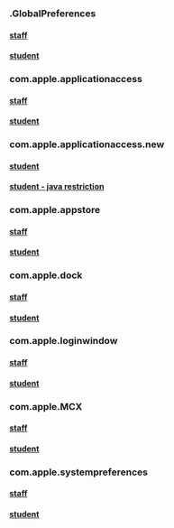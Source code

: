 ### .GlobalPreferences
#### [staff](https://github.com/sincerelyjoshin/macOS-configuration-profiles/blob/master/.GlobalPreferences/staff/.GlobalPreferences.plist)
#### [student](https://github.com/sincerelyjoshin/macOS-configuration-profiles/blob/master/.GlobalPreferences/student/.GlobalPreferences.plist)
### com.apple.applicationaccess
#### [staff](https://github.com/sincerelyjoshin/macOS-configuration-profiles/blob/master/com.apple.applicationaccess/staff/com.apple.applicationaccess.plist)
#### [student](https://github.com/sincerelyjoshin/macOS-configuration-profiles/blob/master/com.apple.applicationaccess/student/com.apple.applicationaccess.plist)
### com.apple.applicationaccess.new
#### [student](https://github.com/sincerelyjoshin/macOS-configuration-profiles/blob/master/com.apple.applicationaccess.new/student/com.apple.applicationaccess.new.plist)
#### [student - java restriction](https://github.com/sincerelyjoshin/macOS-configuration-profiles/blob/master/com.apple.applicationaccess.new/student/java_restriction/com.apple.applicationaccess.new.plist)
### com.apple.appstore
#### [staff](https://github.com/sincerelyjoshin/macOS-configuration-profiles/blob/master/com.apple.appstore/staff/com.apple.appstore.plist)
#### [student](https://github.com/sincerelyjoshin/macOS-configuration-profiles/blob/master/com.apple.appstore/student/com.apple.appstore.plist)
### com.apple.dock
#### [staff](https://github.com/sincerelyjoshin/macOS-configuration-profiles/blob/master/com.apple.dock/staff/com.apple.dock.plist)
#### [student](https://github.com/sincerelyjoshin/macOS-configuration-profiles/blob/master/com.apple.dock/student/com.apple.dock.plist)
### com.apple.loginwindow
#### [staff](https://github.com/sincerelyjoshin/macOS-configuration-profiles/blob/master/com.apple.loginwindow/staff/com.apple.loginwindow.plist)
#### [student](https://github.com/sincerelyjoshin/macOS-configuration-profiles/blob/master/com.apple.loginwindow/student/com.apple.loginwindow.plist)
### com.apple.MCX
#### [staff](https://github.com/sincerelyjoshin/macOS-configuration-profiles/blob/master/com.apple.MCX/staff/portable/com.apple.MCX.plist)
#### [student](https://github.com/sincerelyjoshin/macOS-configuration-profiles/blob/master/com.apple.MCX/student/portable/com.apple.MCX.plist)
### com.apple.systempreferences
#### [staff](https://github.com/sincerelyjoshin/macOS-configuration-profiles/blob/master/com.apple.systempreferences/staff/com.apple.systempreferences.plist)
#### [student](https://github.com/sincerelyjoshin/macOS-configuration-profiles/blob/master/com.apple.systempreferences/student/com.apple.systempreferences.plist)
